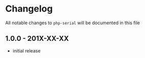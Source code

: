 # Changelog

All notable changes to `php-serial` will be documented in this file

## 1.0.0 - 201X-XX-XX

- initial release
